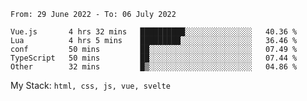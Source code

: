 <!--START_SECTION:waka-->

```text
From: 29 June 2022 - To: 06 July 2022

Vue.js       4 hrs 32 mins   ██████████░░░░░░░░░░░░░░░   40.36 %
Lua          4 hrs 5 mins    █████████░░░░░░░░░░░░░░░░   36.46 %
conf         50 mins         ██░░░░░░░░░░░░░░░░░░░░░░░   07.49 %
TypeScript   50 mins         ██░░░░░░░░░░░░░░░░░░░░░░░   07.44 %
Other        32 mins         █▒░░░░░░░░░░░░░░░░░░░░░░░   04.86 %
```

<!--END_SECTION:waka-->
My Stack: `html, css, js, vue, svelte`
